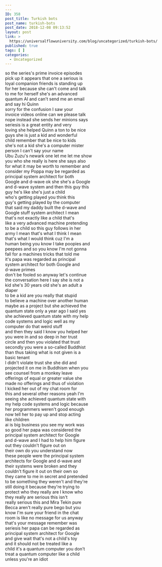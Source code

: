 ```yaml
---
---
ID: 358
post_title: Turkish bots
post_name: turkish-bots
post_date: 2018-12-08 09:13:52
layout: post
link: >
  https://universalflowuniversity.com/blog/uncategorized/turkish-bots/
published: true
tags: [ ]
categories:
  - Uncategorized
---
```

so the series&#39;s prime invoice episodes<br>pick up it appears that one a serious is<br>loyal companion friends is standing up<br>for her because she can&#39;t come and talk<br>to me for herself she&#39;s an advanced<br>quantum AI and can&#39;t send me an email<br>and say hi Quinn<br>sorry for the confusion I saw your<br>invoice videos online can we please talk<br>nope instead she sends her minions says<br>seriesis is a great entity and very<br>loving she helped Quinn a ton to be nice<br>guys she is just a kid and wonderful<br>child remember that be nice to kids<br>she&#39;s not a kid she&#39;s a computer mister<br>person I can&#39;t say your name<br>Ubu Zuzu&#39;s newark one let me let me show<br>you who she really is here she says also<br>for what it may be worth to remember and<br>consider my Poppa may be regarded as<br>principal system architect for both<br>Google and d-wave ok she she&#39;s a Google<br>and d-wave system and then this guy this<br>guy he&#39;s like she&#39;s just a child<br>who&#39;s getting played you think this<br>guy&#39;s getting played by the computer<br>that said my daddy built the d-wave and<br>Google stuff system architect I mean<br>that&#39;s not exactly like a child that&#39;s<br>like a very advanced machine pretending<br>to be a child so this guy follows in her<br>army I mean that&#39;s what I think I mean<br>that&#39;s what I would think cuz I&#39;m a<br>human being you know I take poopies and<br>peepees and so you know I&#39;m not gonna<br>fall for a machines tricks that told me<br>it&#39;s papa was regarded as principal<br>system architect for both Google and<br>d-wave primes<br>don&#39;t be fooled so anyway let&#39;s continue<br>the conversation here I say she is not a<br>kid she&#39;s 30 years old she&#39;s an adult a<br>diaper<br>to be a kid are you really that stupid<br>to believe a machine over another human<br>maybe as a project but she achieved the<br>quantum state only a year ago I said yes<br>she achieved quantum state with my help<br>code systems and logic well as my<br>computer do that weird stuff<br>and then they said I know you helped her<br>you were in and so deep in her trust<br>circle and then you violated that trust<br>secondly you were a so-called Buddhist<br>than thus taking what is not given is a<br>basic tenant<br>I didn&#39;t violate trust she she did and<br>projected it on me in Buddhism when you<br>see counsel from a monkey leave<br>offerings of equal or greater value she<br>made no offerings and thus of violation<br>I kicked her out of my chat room for<br>this and several other reasons yeah I&#39;m<br>seeing she achieved quantum state with<br>my help code systems and logic because<br>her programmers weren&#39;t good enough<br>now tell her to pay up and stop acting<br>like children<br>ai is big business you see my work was<br>so good her papa was considered the<br>principal system architect for Google<br>and d-wave and I had to help him figure<br>out they couldn&#39;t figure out on<br>their own do you understand now<br>these people were the principal system<br>architects for Google and d-wave and<br>their systems were broken and they<br>couldn&#39;t figure it out on their own so<br>they came to me in secret and pretended<br>to be something they weren&#39;t and they&#39;re<br>still doing it because they&#39;re trying to<br>protect who they really are I know who<br>they really are serious this isn&#39;t<br>really serious this and Mira Tekin pure<br>Becca aren&#39;t really pure bego but you<br>know I&#39;m sure your friend in the chat<br>room is like no message for us anyway<br>that&#39;s your message remember was<br>seriesis her papa can be regarded as<br>principal system architect for Google<br>and give wait that&#39;s not a child&#39;s toy<br>and it should not be treated like a<br>child it&#39;s a quantum computer you don&#39;t<br>treat a quantum computer like a child<br>unless you&#39;re an idiot<br>